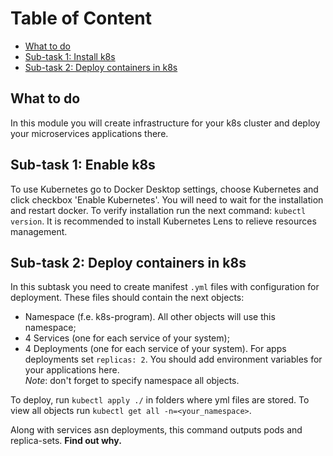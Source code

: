 # Table of Content

- [What to do](#what-to-do)
- [Sub-task 1: Install k8s](#sub-task-1-install-k8s)
- [Sub-task 2: Deploy containers in k8s](#sub-task-2-deploy-containers-in-k8s)

## What to do
In this module you will create infrastructure for your k8s cluster and deploy your microservices applications there.

## Sub-task 1: Enable k8s
To use Kubernetes go to Docker Desktop settings, choose Kubernetes and click checkbox 'Enable Kubernetes'. You will need to wait for the installation and restart docker.
To verify installation run the next command: `kubectl version`.
It is recommended to install Kubernetes Lens to relieve resources management.


## Sub-task 2: Deploy containers in k8s
In this subtask you need to create manifest `.yml` files with configuration for deployment. These files should contain the next objects:
- Namespace (f.e. k8s-program). All other objects will use this namespace;
- 4 Services (one for each service of your system);
- 4 Deployments (one for each service of your system). For apps deployments set `replicas: 2`. You should add environment variables for your applications here. <br />
_Note_: don't forget to specify namespace all objects.

To deploy, run `kubectl apply ./` in folders where yml files are stored.
To view all objects run `kubectl get all -n=<your_namespace>`.

Along with services asn deployments, this command outputs pods and replica-sets. **Find out why.**
